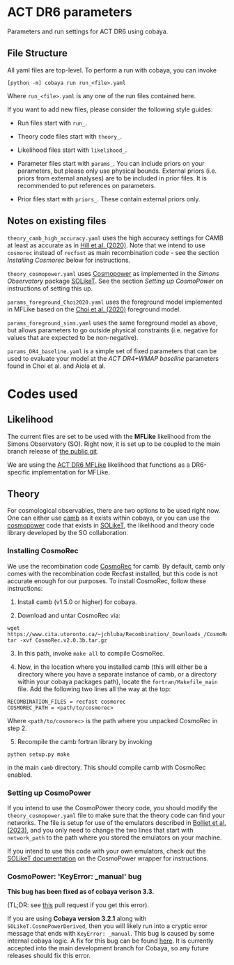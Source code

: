 # ACT DR6 parameters
Parameters and run settings for ACT DR6 using cobaya.

## File Structure

All yaml files are top-level. To perform a run with cobaya, you can invoke

```
[python -m] cobaya run run_<file>.yaml
```

Where `run_<file>.yaml` is any one of the run files contained here.

If you want to add new files, please consider the following style guides:

- Run files start with `run_`.

- Theory code files start with `theory_`.

- Likelihood files start with `likelihood_`.

- Parameter files start with `params_`. You can include priors on your parameters, but please only use physical bounds. External priors (i.e. priors from external analyses) are to be included in prior files. It is recommended to put references on parameters.

- Prior files start with `priors_`. These contain external priors only.

## Notes on existing files

`theory_camb_high_accuracy.yaml` uses the high accuracy settings for CAMB at least as accurate as in [Hill et al. (2020)](https://arxiv.org/abs/2109.04451). Note that we intend to use `cosmorec` instead of `recfast` as main recombination code - see the section _Installing Cosmorec_ below for instructions.

`theory_cosmopower.yaml` uses [Cosmopower](https://arxiv.org/abs/2106.03846) as implemented in the _Simons Observatory_ package [SOLikeT](https://github.com/simonsobs/SOLikeT). See the section _Setting up CosmoPower_ on instructions of setting this up.

`params_foreground_Choi2020.yaml` uses the foreground model implemented in MFLike based on the [Choi et al. (2020)](https://arxiv.org/abs/2007.07289) foreground model.

`params_foreground_sims.yaml` uses the same foreground model as above, but allows parameters to go outside physical constraints (i.e. negative for values that are expected to be non-negative).

`params_DR4_baseline.yaml` is a simple set of fixed parameters that can be used to evaluate your model at the *ACT DR4+WMAP baseline* parameters found in Choi et al. and Aiola et al.

# Codes used

## Likelihood

The current files are set to be used with the **MFLike** likelihood from the Simons Observatory (SO). Right now, it is set up to be coupled to the main branch release of [the public git](https://github.com/simonsobs/LAT_MFLike).

We are using the [ACT DR6 MFLike](https://github.com/ACTCollaboration/act_dr6_mflike) likelihood that functions as a DR6-specific implementation for MFLike.

## Theory

For cosmological observables, there are two options to be used right now. One can either use [camb](https://github.com/cmbant/CAMB) as it exists within cobaya, or you can use the [cosmopower](https://arxiv.org/abs/2106.03846) code that exists in [SOLikeT](https://github.com/simonsobs/SOLikeT), the likelihood and theory code library developed by the SO collaboration.

### Installing CosmoRec

We use the recombination code [CosmoRec](http://www.jb.man.ac.uk/~jchluba/Science/CosmoRec/CosmoRec.html) for camb. By default, camb only comes with the recombination code Recfast installed, but this code is not accurate enough for our purposes. To install CosmoRec, follow these instructions:

1. Install camb (v1.5.0 or higher) for cobaya.

2. Download and untar CosmoRec via:

```
wget https://www.cita.utoronto.ca/~jchluba/Recombination/_Downloads_/CosmoRec.v2.0.3b.tar.gz
tar -xvf CosmoRec.v2.0.3b.tar.gz
```

3. In this path, invoke `make all` to compile CosmoRec.

4. Now, in the location where you installed camb (this will either be a directory where you have a separate instance of camb, or a directory within your cobaya packages path), locate the `fortran/Makefile_main` file. Add the following two lines all the way at the top:

```
RECOMBINATION_FILES = recfast cosmorec
COSMOREC_PATH = <path/to/cosmorec>
```

Where `<path/to/cosmorec>` is the path where you unpacked CosmoRec in step 2.

5. Recompile the camb fortran library by invoking

```
python setup.py make
```

in the main `camb` directory. This should compile camb with CosmoRec enabled.

### Setting up CosmoPower

If you intend to use the CosmoPower theory code, you should modify the `theory_cosmopower.yaml` file to make sure that the theory code can find your networks. The file is setup for use of the emulators described in [Bolliet et al. (2023)](https://arxiv.org/abs/2303.01591), and you only need to change the two lines that start with `network_path` to the path where you stored the emulators on your machine.

If you intend to use this code with your own emulators, check out the [SOLikeT documentation](https://soliket.readthedocs.io/en/latest/cosmopower.html) on the CosmoPower wrapper for instructions.

### CosmoPower: 'KeyError: _manual' bug

**This bug has been fixed as of cobaya verison 3.3.**

(TL;DR: see [this](https://github.com/CobayaSampler/cobaya/pull/275) pull request if you get this error).

If you are using **Cobaya version 3.2.1** along with `SOLikeT.CosmoPowerDerived`, then you will likely run into a cryptic error message that ends with `KeyError: _manual`. This bug is caused by some internal cobaya logic. A fix for this bug can be found [here](https://github.com/CobayaSampler/cobaya/pull/275). It is currently accepted into the main development branch for Cobaya, so any future releases should fix this error.
